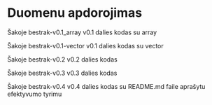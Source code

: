 # Duomenu apdorojimas

Šakoje bestrak-v0.1_array v0.1 dalies kodas su array

Šakoje bestrak-v0.1-vector v0.1 dalies kodas su vector

Šakoje bestrak-v0.2 v0.2 dalies kodas

Šakoje bestrak-v0.3 v0.3 dalies kodas

Šakoje bestrak-v0.4 v0.4 dalies kodas su README.md faile aprašytu efektyvumo tyrimu
